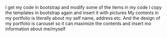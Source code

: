 I get my code in bootstrap and modify some of the items in my code
I copy the templates in bootstrap again and insert it with pictures
My contents in my portfolio is literally about my self name, address etc.
And the design of my portfolio is carousel so it can maximize the contents and insert mo information about me/myself
